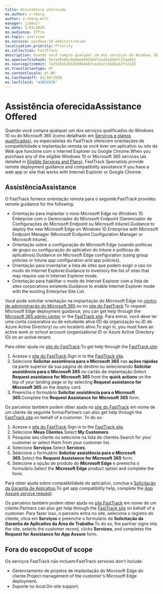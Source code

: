 ```yaml
---
title: Assistência oferecida
ms.author: v-rberg
author: v-rberg-msft
manager: jimmuir
ms.date: 3/03/2020
ms.audience: ITPro
ms.topic: overview
ms.service: windows-10-administration
localization_priority: Priority
ms.collection: FastTrack
description: Quando você compra qualquer um dos serviços do Windows 10 ou do Microsoft 365 (como detalhado em Serviços e planos qualificados), os especialistas do FastTrack oferecem orientações de compatibilidade e implantação remota se você tiver um aplicativo ou site da Web que funcione com o Internet Explorer ou Google Chrome.
ms.openlocfilehash: 5bcad9585c9ebb6449350d72ed3ad9e5f17ae061
ms.sourcegitcommit: 7a2535e510420496dabfcea5accbb36ab2fe21d2
ms.translationtype: HT
ms.contentlocale: pt-BR
ms.lasthandoff: 03/30/2020
ms.locfileid: "43052976"
---
```

# <a name="assistance-offered"></a><span data-ttu-id="4b88a-103">Assistência oferecida</span><span class="sxs-lookup"><span data-stu-id="4b88a-103">Assistance Offered</span></span>

<span data-ttu-id="4b88a-104">Quando você compra qualquer um dos serviços qualificados do Windows 10 ou do Microsoft 365 (como detalhado em [Serviços e planos qualificados](M365-eligible-services-and-plans.md)), os especialistas do FastTrack oferecem orientações de compatibilidade e implantação remota se você tiver um aplicativo ou site da Web que funcione com o Internet Explorer ou Google Chrome.</span><span class="sxs-lookup"><span data-stu-id="4b88a-104">When you purchase any of the eligible Windows 10 or Microsoft 365 services (as detailed in [Eligible Services and Plans](M365-eligible-services-and-plans.md)), FastTrack Specialists provide remote deployment guidance and compatibility assistance if you have a web app or site that works with Internet Explorer or Google Chrome.</span></span> 

## <a name="assistance"></a><span data-ttu-id="4b88a-105">Assistência</span><span class="sxs-lookup"><span data-stu-id="4b88a-105">Assistance</span></span>

<span data-ttu-id="4b88a-106">O FastTrack fornece orientação remota para o seguinte:</span><span class="sxs-lookup"><span data-stu-id="4b88a-106">FastTrack provides remote guidance for the following:</span></span>
- <span data-ttu-id="4b88a-107">Orientação para implantar o novo Microsoft Edge no Windows 10 Enterprise com o Gerenciador do Microsoft Endpoint (Gerenciador de Configurações do Microsoft Endpoint ou Microsoft Intune).</span><span class="sxs-lookup"><span data-stu-id="4b88a-107">Guidance to deploy the new Microsoft Edge on Windows 10 Enterprise with Microsoft Endpoint Manager (Microsoft Endpoint Configuration Manager or Microsoft Intune).</span></span>
- <span data-ttu-id="4b88a-108">Orientação sobre a configuração do Microsoft Edge (usando políticas de grupo ou configuração do aplicativo do Intune e políticas de aplicativos).</span><span class="sxs-lookup"><span data-stu-id="4b88a-108">Guidance on Microsoft Edge configuration (using group policies or Intune app configuration and app policies).</span></span>
- <span data-ttu-id="4b88a-109">Orientação para inventariar a lista de sites que podem exigir o uso no modo do Internet Explorer.</span><span class="sxs-lookup"><span data-stu-id="4b88a-109">Guidance to inventory the list of sites that may require use in Internet Explorer mode.</span></span>
- <span data-ttu-id="4b88a-110">Orientação para habilitar o modo do Internet Explorer com a lista de sites corporativos existente.</span><span class="sxs-lookup"><span data-stu-id="4b88a-110">Guidance to enable Internet Explorer mode with the existing Enterprise Site List.</span></span>

<span data-ttu-id="4b88a-111">Você pode solicitar orientação na implantação do Microsoft Edge no [centro de administração do Microsoft 365](https://go.microsoft.com/fwlink/?linkid=2032704) ou no [site do FastTrack](https://go.microsoft.com/fwlink/?linkid=780698).</span><span class="sxs-lookup"><span data-stu-id="4b88a-111">To request Microsoft Edge deployment guidance, you can get help through the [Microsoft 365 admin center](https://go.microsoft.com/fwlink/?linkid=2032704) or the [FastTrack site](https://go.microsoft.com/fwlink/?linkid=780698).</span></span> <span data-ttu-id="4b88a-112">Para entrar, você deve ter uma conta corporativa ou de estudante ativa (ID da organização ou ID do Azure Active Directory) ou um locatário ativo.</span><span class="sxs-lookup"><span data-stu-id="4b88a-112">To sign in, you must have an active work or school account (organizational ID or Azure Active Directory ID) on an active tenant.</span></span> 

<span data-ttu-id="4b88a-113">Para obter ajuda no [site do FastTrack](https://go.microsoft.com/fwlink/?linkid=780698):</span><span class="sxs-lookup"><span data-stu-id="4b88a-113">To get help through the [FastTrack site](https://go.microsoft.com/fwlink/?linkid=780698):</span></span> 
1.    <span data-ttu-id="4b88a-114">Acesse o [site do FastTrack](https://go.microsoft.com/fwlink/?linkid=780698).</span><span class="sxs-lookup"><span data-stu-id="4b88a-114">Sign in to the [FastTrack site](https://go.microsoft.com/fwlink/?linkid=780698).</span></span> 
2.    <span data-ttu-id="4b88a-115">Selecione **Solicitar assistência para o Microsoft 365** nas **ações rápidas** na parte superior da sua página de destino ou selecionando **Solicitar assistência para o Microsoft 365** no cartão de implantação.</span><span class="sxs-lookup"><span data-stu-id="4b88a-115">Select **Request assistance for Microsoft 365** from the **quick actions** on the top of your landing page or by selecting **Request assistance for Microsoft 365** on the deploy card.</span></span>
3.    <span data-ttu-id="4b88a-116">Preencha o formulário **Solicitar assistência para o Microsoft 365**.</span><span class="sxs-lookup"><span data-stu-id="4b88a-116">Complete the **Request Assistance for Microsoft 365** form.</span></span>
  
<span data-ttu-id="4b88a-p102">Os parceiros também podem obter ajuda no [site do FastTrack](https://go.microsoft.com/fwlink/?linkid=780698) em nome de um cliente da seguinte forma:</span><span class="sxs-lookup"><span data-stu-id="4b88a-p102">Partners can also get help through the [FastTrack site](https://go.microsoft.com/fwlink/?linkid=780698) on behalf of a customer. To do so:</span></span>
1.    <span data-ttu-id="4b88a-119">Acesse o [site do FastTrack](https://go.microsoft.com/fwlink/?linkid=780698).</span><span class="sxs-lookup"><span data-stu-id="4b88a-119">Sign in to the [FastTrack site](https://go.microsoft.com/fwlink/?linkid=780698).</span></span> 
2.    <span data-ttu-id="4b88a-120">Selecione **Meus Clientes**.</span><span class="sxs-lookup"><span data-stu-id="4b88a-120">Select **My Customers**.</span></span>
3.    <span data-ttu-id="4b88a-121">Pesquise seu cliente ou selecione na lista de clientes.</span><span class="sxs-lookup"><span data-stu-id="4b88a-121">Search for your customer or select them from your customer list.</span></span>
4.    <span data-ttu-id="4b88a-122">Selecione **Serviços**.</span><span class="sxs-lookup"><span data-stu-id="4b88a-122">Select **Services**.</span></span>
5.    <span data-ttu-id="4b88a-123">Selecione o formulário **Solicitar assistência para o Microsoft 365**.</span><span class="sxs-lookup"><span data-stu-id="4b88a-123">Select the **Request Assistance for Microsoft 365** form.</span></span>
6.    <span data-ttu-id="4b88a-124">Selecione a opção de produto do **Microsoft Edge** e preencha o formulário.</span><span class="sxs-lookup"><span data-stu-id="4b88a-124">Select the **Microsoft Edge** product option and complete the form.</span></span>
 
<span data-ttu-id="4b88a-125">Para obter ajuda sobre compatibilidade do aplicativo, conclua a [Solicitação da Garantia de Aplicativo](https://go.microsoft.com/fwlink/?linkid=2022721).</span><span class="sxs-lookup"><span data-stu-id="4b88a-125">To get app compatibility help, complete the [App Assure service request](https://go.microsoft.com/fwlink/?linkid=2022721).</span></span>

<span data-ttu-id="4b88a-126">Os parceiros também podem obter ajuda no [site FastTrack](https://go.microsoft.com/fwlink/?linkid=780698) em nome de um cliente.</span><span class="sxs-lookup"><span data-stu-id="4b88a-126">Partners can also get help through the [FastTrack site](https://go.microsoft.com/fwlink/?linkid=780698) on behalf of a customer.</span></span> <span data-ttu-id="4b88a-127">Para fazer isso, o parceiro entra no site, seleciona o registro do cliente, clica em **Serviços** e preenche o formulário de **Solicitação da Garantia de Aplicativo da Área de Trabalho**.</span><span class="sxs-lookup"><span data-stu-id="4b88a-127">To do so, the partner signs into the site, selects the customer record, clicks **Services**, and completes the **Request for Assistance for App Assure** form.</span></span>

## <a name="out-of-scope"></a><span data-ttu-id="4b88a-128">Fora do escopo</span><span class="sxs-lookup"><span data-stu-id="4b88a-128">Out of scope</span></span>

<span data-ttu-id="4b88a-129">Os serviços FastTrack não incluem:</span><span class="sxs-lookup"><span data-stu-id="4b88a-129">FastTrack services don't include:</span></span>
- <span data-ttu-id="4b88a-130">Gerenciamento de projetos de implantação do Microsoft Edge do cliente.</span><span class="sxs-lookup"><span data-stu-id="4b88a-130">Project management of the customer's Microsoft Edge deployment.</span></span>
- <span data-ttu-id="4b88a-131">Suporte no local.</span><span class="sxs-lookup"><span data-stu-id="4b88a-131">On-site support.</span></span>


